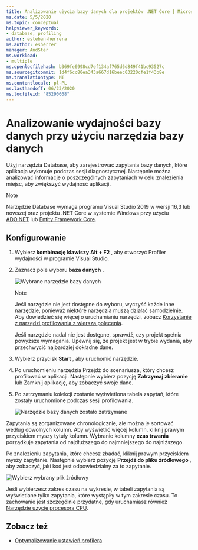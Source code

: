 ```yaml
---
title: Analizowanie użycia bazy danych dla projektów .NET Core | Microsoft Docs
ms.date: 5/5/2020
ms.topic: conceptual
helpviewer_keywords:
- database, profiling
author: esteban-herrera
ms.author: esherrer
manager: AndSter
ms.workload:
- multiple
ms.openlocfilehash: b369fe6998cd7ef134af765d6d849f41bc93527c
ms.sourcegitcommit: 1d4f6cc80ea343a667d16beec03220cfe1f43b8e
ms.translationtype: MT
ms.contentlocale: pl-PL
ms.lasthandoff: 06/23/2020
ms.locfileid: "85290668"
---
```

# <a name="analyze-database-performance-using-the-database-tool"></a>Analizowanie wydajności bazy danych przy użyciu narzędzia bazy danych

Użyj narzędzia Database, aby zarejestrować zapytania bazy danych, które aplikacja wykonuje podczas sesji diagnostycznej. Następnie można analizować informacje o poszczególnych zapytaniach w celu znalezienia miejsc, aby zwiększyć wydajność aplikacji.

> [!NOTE]
> Narzędzie Database wymaga programu Visual Studio 2019 w wersji 16,3 lub nowszej oraz projektu .NET Core w systemie Windows przy użyciu [ADO.NET]( https://docs.microsoft.com/dotnet/framework/data/adonet/ado-net-overview) lub [Entity Framework Core](https://docs.microsoft.com/ef/core/).

## <a name="setup"></a>Konfigurowanie

1. Wybierz **kombinację klawiszy Alt + F2** , aby otworzyć Profiler wydajności w programie Visual Studio.

1. Zaznacz pole wyboru **baza danych** .

   ![Wybrane narzędzie bazy danych](./media/db-launch.png "Wybrane narzędzie bazy danych")

   > [!NOTE]
   > Jeśli narzędzie nie jest dostępne do wyboru, wyczyść każde inne narzędzie, ponieważ niektóre narzędzia muszą działać samodzielnie. Aby dowiedzieć się więcej o uruchamianiu narzędzi, zobacz [Korzystanie z narzędzi profilowania z wiersza polecenia](../profiling/using-the-profiling-tools-from-the-command-line.md).
   >
   > Jeśli narzędzie nadal nie jest dostępne, sprawdź, czy projekt spełnia powyższe wymagania. Upewnij się, że projekt jest w trybie wydania, aby przechwycić najbardziej dokładne dane.

1. Wybierz przycisk **Start** , aby uruchomić narzędzie.

1. Po uruchomieniu narzędzia Przejdź do scenariusza, który chcesz profilować w aplikacji. Następnie wybierz pozycję **Zatrzymaj zbieranie** lub Zamknij aplikację, aby zobaczyć swoje dane.

1. Po zatrzymaniu kolekcji zostanie wyświetlona tabela zapytań, które zostały uruchomione podczas sesji profilowania.

   ![Narzędzie bazy danych zostało zatrzymane](./media/db-after.png "Narzędzie bazy danych zostało zatrzymane")

Zapytania są zorganizowane chronologicznie, ale można je sortować według dowolnych kolumn. Aby wyświetlić więcej kolumn, kliknij prawym przyciskiem myszy tytuły kolumn. Wybranie kolumny **czas trwania** porządkuje zapytania od najdłuższego do najmniejszego do najniższego.

Po znalezieniu zapytania, które chcesz zbadać, kliknij prawym przyciskiem myszy zapytanie. Następnie wybierz pozycję **Przejdź do pliku źródłowego** , aby zobaczyć, jaki kod jest odpowiedzialny za to zapytanie.

![Wybierz wybrany plik źródłowy](./media/db-gotosource.png "Wybierz wybrany plik źródłowy")

Jeśli wybierzesz zakres czasu na wykresie, w tabeli zapytania są wyświetlane tylko zapytania, które wystąpiły w tym zakresie czasu. To zachowanie jest szczególnie przydatne, gdy uruchamiasz również [Narzędzie użycie procesora CPU](https://docs.microsoft.com/visualstudio/profiling/cpu-usage?view=vs-2019).

## <a name="see-also"></a>Zobacz też

- [Optymalizowanie ustawień profilera](../profiling/optimize-profiler-settings.md)
